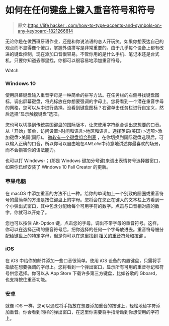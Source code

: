 # 如何在任何键盘上键入重音符号和符号

> 原文:[https://life hacker . com/how-to-type-accents-and-symbols-on-any-keyboard-1821266814](https://lifehacker.com/how-to-type-accents-and-symbols-on-any-keyboard-1821266814)

无论你是在做西班牙语作业，还是和你说法语的恋人开玩笑，如果你想表达自己的观点而不显得像个傻瓜，掌握外语拼写是非常重要的。由于几乎每个设备上都有改进的键盘控制，现在添加口音很容易。不管你用的是什么手机、笔记本还是台式机，只要你知道去哪里找，你都可以很容易地添加重音符号。

Watch

### **Windows 10**

使用屏幕键盘输入重音字母是一种简单的拼写方法。在任务栏的右侧寻找键盘图标，调出屏幕键盘，将光标放在你想要强调的字母上。您将看到一个潜在重音字母的网格，您可以从中进行选择。没看到键盘图标？右键单击任务栏进行自定义，然后选择“显示触摸键盘”选项。

您也可以切换到传统美国键盘的国际版本，让您使用字符组合调出您想要的口音。从「开始」菜单，访问设置>时间和语言>地区和语言。选择英语(美国) >选项>添加键盘>美国(国际)。 [微软有一个键盘组合列表](https://support.microsoft.com/en-us/help/97738/using-us-int-l-keyboard-layout-to-type-accented-characters) ，在你切换到国际键盘选项后，可以输入正确的口音，所以你可以自由地在*AMLélie*中诗意地讲述你最喜欢的场景，而不会损害你的语法能力。

也可以打 Windows-；(那是 Windows 键加分号键)来调出表情符号选择器窗口，如果你已经安装了 Windows 10 Fall Creator 的更新。

### **苹果电脑**

在 macOS 中添加重音的方法不止一种。给你的单词加上一个别致的圆圈或重音符号的最简单的方法是按住键盘上的字母。您将会在您正在键入的文本栏上方看到一个小弹出式窗口，其中包含分配给每个可用字符的数字。点击与口音相对应的数字，你就可以开始了。

您也可以按住 Alt-Option 键，点击您的字母，调出不带字母的重音符号。这样，你可以在选择正确的重音符号后，把你选择的任何一个字母放进去。重音符号被分配给键盘上的特定字母，但是你可以在这里找到 [相关的重音符号和按键](https://forlang.wsu.edu/help-pages/help-pages-keyboards-os-x/) 。

### **iOS**

在 iOS 中给你的邮件添加一些口音很简单。使用 iOS 设备的内置键盘，只需将手指放在想要强调的字母上。您将看到一个弹出窗口，显示所有可用的重音标记和符号供您选择。你可以从 App Store 下载许多第三方键盘，比如谷歌的 Gboard，也支持按住重音功能。

### **安卓**

就像 iOS 一样，您可以通过将手指放在想要添加重音的按键上，轻松地给字符添加重音。你会看到同样的弹出窗口，在这里你需要将手指滑动到你想使用的字符上。